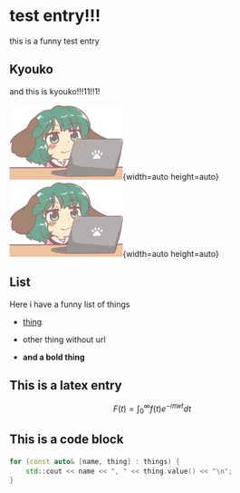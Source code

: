 # test entry!!!
this is a funny test entry

## Kyouko
and this is kyouko!!!11!!1!

![kyouko](kyouko_pc.png "Kyouko 1"){width=auto height=auto}
![kyouko](kyouko_pc.png "Kyouko 2"){width=auto height=auto}

## List
Here i have a funny list of things

- [thing](https://thing.com)

- other thing without url

- **and a bold thing**

## This is a latex entry
$$ F(t) = \int_{0}^{\infty} f(t)e^{-i \pi wt} dt$$

## This is a code block
```cpp
for (const auto& [name, thing] : things) {
    std::cout << name << ", " << thing.value() << "\n";
}
```
